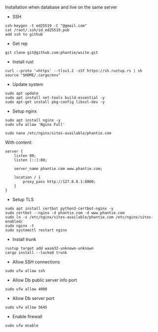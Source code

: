 Installation when database and live on the same server

- SSH
```
ssh-keygen -t ed25519 -C "@gmail.com"
cat /root/.ssh/id_ed25519.pub
add ssh to github
```
- Get rep
```
git clone git@github.com:phantie/wsite.git
```
- Install rust
```
curl --proto '=https' --tlsv1.2 -sSf https://sh.rustup.rs | sh
source "$HOME/.cargo/env"
```
- Update system
```
sudo apt update
sudo apt install net-tools build-essential -y
sudo apt-get install pkg-config libssl-dev -y
```
- Setup nginx
```
sudo apt install nginx -y
sudo ufw allow 'Nginx Full'
```
```
sudo nano /etc/nginx/sites-available/phantie.com
```
With content:
```
server {
    listen 80;
    listen [::]:80;

    server_name phantie.com www.phantie.com;

    location / {
        proxy_pass http://127.0.0.1:8000;
    }
}
```

- Setup TLS
```
sudo apt install certbot python3-certbot-nginx -y
sudo certbot --nginx -d phantie.com -d www.phantie.com
sudo ln -s /etc/nginx/sites-available/phantie.com /etc/nginx/sites-enabled/
sudo nginx -t
sudo systemctl restart nginx
```

- Install trunk
```
rustup target add wasm32-unknown-unknown
cargo install --locked trunk
```
- Allow SSH connections
```
sudo ufw allow ssh
```
- Allow Db public server info port

```
sudo ufw allow 4000
```
- Allow Db server port
```
sudo ufw allow 5645
```
- Enable firewall
```
sudo ufw enable
```
